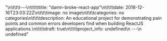 "\n\t\t\t---\n\t\t\ttitle: \"damn-broke-react-app\"\n\t\t\tdate: 2018-12-16T23:03:22Z\n\t\t\timage: no image\n\t\t\tcategories: no categories\n\t\t\tdescription: An educational project for demonstrating pain points and common errors developers find when building ReactJS applications.\n\t\t\tdraft: true\n\t\t\tproject_info: undefined\n      ---\n      undefined"